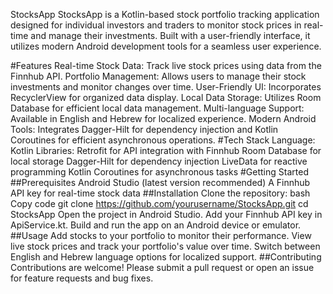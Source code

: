 StocksApp
StocksApp is a Kotlin-based stock portfolio tracking application designed for individual investors and traders to monitor stock prices in real-time and manage their investments. Built with a user-friendly interface, it utilizes modern Android development tools for a seamless user experience.

#Features
Real-time Stock Data: Track live stock prices using data from the Finnhub API.
Portfolio Management: Allows users to manage their stock investments and monitor changes over time.
User-Friendly UI: Incorporates RecyclerView for organized data display.
Local Data Storage: Utilizes Room Database for efficient local data management.
Multi-language Support: Available in English and Hebrew for localized experience.
Modern Android Tools: Integrates Dagger-Hilt for dependency injection and Kotlin Coroutines for efficient asynchronous operations.
#Tech Stack
Language: Kotlin
Libraries:
Retrofit for API integration with Finnhub
Room Database for local storage
Dagger-Hilt for dependency injection
LiveData for reactive programming
Kotlin Coroutines for asynchronous tasks
#Getting Started
##Prerequisites
Android Studio (latest version recommended)
A Finnhub API key for real-time stock data
##Installation
Clone the repository:
bash
Copy code
git clone https://github.com/yourusername/StocksApp.git
cd StocksApp
Open the project in Android Studio.
Add your Finnhub API key in ApiService.kt.
Build and run the app on an Android device or emulator.
##Usage
Add stocks to your portfolio to monitor their performance.
View live stock prices and track your portfolio's value over time.
Switch between English and Hebrew language options for localized support.
##Contributing
Contributions are welcome! Please submit a pull request or open an issue for feature requests and bug fixes.
